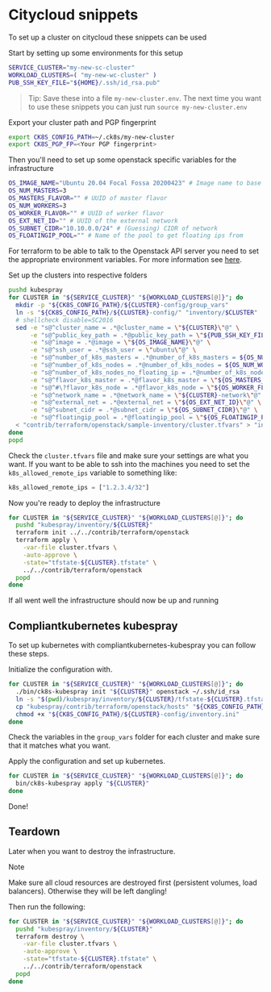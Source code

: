 # Citycloud snippets

To set up a cluster on citycloud these snippets can be used

Start by setting up some environments for this setup

```bash
SERVICE_CLUSTER="my-new-sc-cluster"
WORKLOAD_CLUSTERS=( "my-new-wc-cluster" )
PUB_SSH_KEY_FILE="${HOME}/.ssh/id_rsa.pub"
```

> Tip:
> Save these into a file `my-new-cluster.env`.
> The next time you want to use these snippets you can just run `source my-new-cluster.env`

Export your cluster path and PGP fingerprint

```bash
export CK8S_CONFIG_PATH=~/.ck8s/my-new-cluster
export CK8S_PGP_FP=<Your PGP fingerprint>
```

Then you'll need to set up some openstack specific variables for the infrastructure

```bash
OS_IMAGE_NAME="Ubuntu 20.04 Focal Fossa 20200423" # Image name to base VMs on
OS_NUM_MASTERS=3
OS_MASTERS_FLAVOR="" # UUID of master flavor
OS_NUM_WORKERS=3
OS_WORKER_FLAVOR="" # UUID of worker flavor
OS_EXT_NET_ID="" # UUID of the external network
OS_SUBNET_CIDR="10.10.0.0/24" # (Guessing) CIDR of network
OS_FLOATINGIP_POOL="" # Name of the pool to get floating ips from
```

For terraform to be able to talk to the Openstack API server you need to set the appropriate environment variables.
For more information see [here](https://docs.openstack.org/newton/user-guide/common/cli-set-environment-variables-using-openstack-rc.html).

Set up the clusters into respective folders

```bash
pushd kubespray
for CLUSTER in "${SERVICE_CLUSTER}" "${WORKLOAD_CLUSTERS[@]}"; do
  mkdir -p "${CK8S_CONFIG_PATH}/${CLUSTER}-config/group_vars"
  ln -s "${CK8S_CONFIG_PATH}/${CLUSTER}-config/" "inventory/$CLUSTER"
  # shellcheck disable=SC2016
  sed -e "s@^cluster_name = .*@cluster_name = \"${CLUSTER}\"@" \
      -e "s@^public_key_path = .*@public_key_path = \"${PUB_SSH_KEY_FILE}\"@" \
      -e "s@^image = .*@image = \"${OS_IMAGE_NAME}\"@" \
      -e "s@^ssh_user = .*@ssh_user = \"ubuntu\"@" \
      -e "s@^number_of_k8s_masters = .*@number_of_k8s_masters = ${OS_NUM_MASTERS}@" \
      -e "s@^number_of_k8s_nodes = .*@number_of_k8s_nodes = ${OS_NUM_WORKERS}@" \
      -e "s@^number_of_k8s_nodes_no_floating_ip = .*@number_of_k8s_nodes_no_floating_ip = 0@" \
      -e "s@^flavor_k8s_master = .*@flavor_k8s_master = \"${OS_MASTERS_FLAVOR}\"@" \
      -e "s@^#\?flavor_k8s_node = .*@flavor_k8s_node = \"${OS_WORKER_FLAVOR}\"@" \
      -e "s@^network_name = .*@network_name = \"${CLUSTER}-network\"@" \
      -e "s@^external_net = .*@external_net = \"${OS_EXT_NET_ID}\"@" \
      -e "s@^subnet_cidr = .*@subnet_cidr = \"${OS_SUBNET_CIDR}\"@" \
      -e "s@^floatingip_pool = .*@floatingip_pool = \"${OS_FLOATINGIP_POOL}\"@" \
  < "contrib/terraform/openstack/sample-inventory/cluster.tfvars" > "inventory/$CLUSTER/cluster.tfvars"
done
popd
```

Check the `cluster.tfvars` file and make sure your settings are what you want.
If you want to be able to ssh into the machines you need to set the `k8s_allowed_remote_ips` variable to something like:

```tfvars
k8s_allowed_remote_ips = ["1.2.3.4/32"]
```

Now you're ready to deploy the infrastructure

```bash
for CLUSTER in "${SERVICE_CLUSTER}" "${WORKLOAD_CLUSTERS[@]}"; do
  pushd "kubespray/inventory/${CLUSTER}"
  terraform init ../../contrib/terraform/openstack
  terraform apply \
    -var-file cluster.tfvars \
    -auto-approve \
    -state="tfstate-${CLUSTER}.tfstate" \
    ../../contrib/terraform/openstack
  popd
done
```

If all went well the infrastructure should now be up and running

## Compliantkubernetes kubespray

To set up kubernetes with compliantkubernetes-kubespray you can follow these steps.

Initialize the configuration with.

```bash
for CLUSTER in "${SERVICE_CLUSTER}" "${WORKLOAD_CLUSTERS[@]}"; do
  ./bin/ck8s-kubespray init "${CLUSTER}" openstack ~/.ssh/id_rsa
  ln -s "$(pwd)/kubespray/inventory/${CLUSTER}/tfstate-${CLUSTER}.tfstate" "${CK8S_CONFIG_PATH}/${CLUSTER}-config/" || true
  cp "kubespray/contrib/terraform/openstack/hosts" "${CK8S_CONFIG_PATH}/${CLUSTER}-config/inventory.ini"
  chmod +x "${CK8S_CONFIG_PATH}/${CLUSTER}-config/inventory.ini"
done
```

Check the variables in the `group_vars` folder for each cluster and make sure that it matches what you want.

Apply the configuration and set up kubernetes.

```bash
for CLUSTER in "${SERVICE_CLUSTER}" "${WORKLOAD_CLUSTERS[@]}"; do
  bin/ck8s-kubespray apply "${CLUSTER}"
done
```

Done!

## Teardown

Later when you want to destroy the infrastructure.

> [!NOTE]
> Make sure all cloud resources are destroyed first (persistent volumes, load balancers).
> Otherwise they will be left dangling!

Then run the following:

```bash
for CLUSTER in "${SERVICE_CLUSTER}" "${WORKLOAD_CLUSTERS[@]}"; do
  pushd "kubespray/inventory/${CLUSTER}"
  terraform destroy \
    -var-file cluster.tfvars \
    -auto-approve \
    -state="tfstate-${CLUSTER}.tfstate" \
    ../../contrib/terraform/openstack
  popd
done
```

